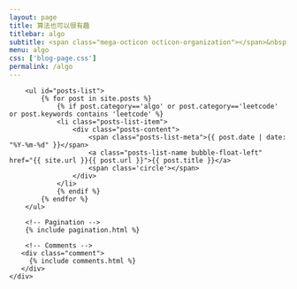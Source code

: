 ```yaml
---
layout: page
title: 算法也可以很有趣
titlebar: algo
subtitle: <span class="mega-octicon octicon-organization"></span>&nbsp;&nbsp; 你的生活有什么故事？
menu: algo
css: ['blog-page.css']
permalink: /algo
---
```


<div class="row">
    <div class="col-md-12">

        <ul id="posts-list">
            {% for post in site.posts %}
                {% if post.category=='algo' or post.category=='leetcode' or post.keywords contains 'leetcode' %}
                <li class="posts-list-item">
                    <div class="posts-content">
                        <span class="posts-list-meta">{{ post.date | date: "%Y-%m-%d" }}</span>
                        <a class="posts-list-name bubble-float-left" href="{{ site.url }}{{ post.url }}">{{ post.title }}</a>
                        <span class='circle'></span>
                    </div>
                </li>
                {% endif %}
            {% endfor %}
        </ul> 

        <!-- Pagination -->
        {% include pagination.html %}

        <!-- Comments -->
       <div class="comment">
         {% include comments.html %}
       </div>
    </div>

</div>
<script>
    $(document).ready(function(){

        // Enable bootstrap tooltip
        $("body").tooltip({ selector: '[data-toggle=tooltip]' });

    });
</script>